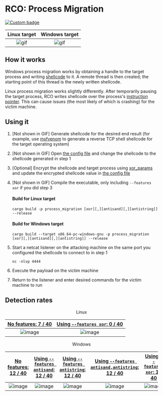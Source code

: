 # RCO: Process Migration

[![Custom badge](https://img.shields.io/endpoint?url=https%3A%2F%2Fraw.githubusercontent.com%2Fkmanc%2Fremote_code_oxidation%2Fmaster%2F.custom_shields%2Fprocess_migration.json)](https://github.com/kmanc/remote_code_oxidation/tree/master/process_migration)

Linux target               |  Windows target
:-------------------------:|:-------------------------:
![gif](https://user-images.githubusercontent.com/14863147/151044951-5ee5b376-9f62-4e2e-a773-8c3b7a7d580e.gif)  |  ![gif](https://user-images.githubusercontent.com/14863147/151059013-b053e9de-d75c-4470-97a7-a109c7f2ef55.gif)


## How it works

Windows process migration works by obtaining a handle to the target process and writing [shellcode](https://en.wikipedia.org/wiki/Shellcode) to it. A remote thread is then created; the starting point of this thread is the newly written shellcode.

Linux process migration works slightly differently. After temporarily pausing the target process, RCO writes shellcode over the process's [instruction pointer](https://datacadamia.com/computer/instruction/instruction_pointer). This can cause issues (the most likely of which is crashing) for the victim machine.


## Using it

1. [Not shown in GIF] Generate shellcode for the desired end result (for example, use [msfvenom](https://book.hacktricks.xyz/shells/shells/msfvenom) to generate a reverse TCP
shell shellcode for the target operating system)
2. [Not shown in GIF] Open [the config file](https://github.com/kmanc/remote_code_oxidation/blob/master/rco_config/src/lib.rs) 
and change the shellcode to the shellcode generated in step 1
3. [Optional] Encrypt the shellcode and target process using [xor_params](https://github.com/kmanc/remote_code_oxidation/blob/master/xor_shellcode) and update the encrypted shellcode value in [the config file](https://github.com/kmanc/remote_code_oxidation/blob/master/rco_config/src/lib.rs) 
4. [Not shown in GIF] Compile the executable, only including `--features xor` if you did step 3

    #### Build for Linux target
    ```commandline
    cargo build -p process_migration [xor][,][antisand][,][antistring]] --release
    ```

    #### Build for Windows target
    ```commandline
    cargo build --target x86_64-pc-windows-gnu -p process_migration [xor][,][antisand][,][antistring]] --release
    ```
5. Start a netcat listener on the attacking machine on the same port you configured the shellcode to connect to in step 1
    ```commandline
    nc -nlvp 4444
    ```   
6. Execute the payload on the victim machine
7. Return to the listener and enter desired commands for the victim machine to run


## Detection rates

<p align="center"> Linux </p>

[No features: 7 / 40](https://kleenscan.com/scan_result/5d88b167a6fdf674a0a81514e37f171a4d0eb63c0b063dec1dd02a5d9b63d4fb) | [Using `--features xor`: 0 / 40](https://kleenscan.com/scan_result/5568475e28d65306af33f75df28e215e7024daa922241fbd9c1e9205cd27a96d)
:-------------------------:|:-------------------------:
![image](https://user-images.githubusercontent.com/14863147/164811534-e6234f39-8aa4-4e66-b5fa-4af14721ae17.png) | ![image](https://user-images.githubusercontent.com/14863147/164811826-de37a797-2e41-4856-a3dd-db02e3b677ad.png)


<p align="center"> Windows </p>

[No features: 12 / 40](https://kleenscan.com/scan_result/5588bdf5da5bd1c25e08ca6cb7a07d7729160a5fdcbc218b8f7cd112620f6f67) | [Using `--features antisand`: 12 / 40](https://kleenscan.com/scan_result/ebebddfa24b6d95c65900003629914cbcadf09fddcd9a70db614b9f8e9f5fc42) | [Using `--features antistring`: 12 / 40](https://kleenscan.com/scan_result/7200bae53ce50bd8b0f3a528026ee72d71b47615235cf96384fe0752a1ff6145) | [Using `--features antisand,antistring`: 12 / 40](https://kleenscan.com/scan_result/e702816970ee629f718e6dbec58a129b03742b0ac7644bc3de942d8368e7252b) | [Using `--features xor`: 1 / 40](https://kleenscan.com/scan_result/8b3feb5f4db1b06a9fd33a9597b62d22847f518f607d7f049579b87b44ce8fea) | [Using `--features antistring,xor`: 1 / 40](https://kleenscan.com/scan_result/f580330422109325f3c83fd1fa51a966798cb173d0edca5c1b4c310a2c95c082) | [Using `--features antisand,xor`: 0 / 40](https://kleenscan.com/scan_result/19a7640ebedb91c375aeebf9d576ea005260610ca0eb23621413dc058a8ff067) | [Using `--features antisand,antistring,xor`: 0 / 40](https://kleenscan.com/scan_result/1de23cfca021214907bb51174df2b8d69d2fe45cb6ebc903c1e3328bb958678f)
:-------------------------:|:-------------------------:|:-------------------------:|:-------------------------:|:-------------------------:|:-------------------------:|:-------------------------:|:-------------------------:
![image](https://user-images.githubusercontent.com/14863147/164814085-63e17b83-8136-45f3-8e86-9a0e56b60d25.png) | ![image](https://user-images.githubusercontent.com/14863147/164814102-137956c9-aff4-449c-95ff-e3f82be0d057.png) | ![image](https://user-images.githubusercontent.com/14863147/164814134-1fb427ae-f112-458c-9e76-b9c637fa1afb.png) | ![image](https://user-images.githubusercontent.com/14863147/164814162-16f2c0f6-2444-46e4-90a0-42549ef5adac.png) | ![image](https://user-images.githubusercontent.com/14863147/164814200-83ead2dc-6ab6-4401-873f-f7c6d43ddfcd.png) | ![image](https://user-images.githubusercontent.com/14863147/164814265-66705820-2fe6-49d8-af8b-9be17871a925.png) | ![image](https://user-images.githubusercontent.com/14863147/164814286-70ad83a9-56e1-40c0-b4c4-211887361507.png) | ![image](https://user-images.githubusercontent.com/14863147/164814306-c8ebceac-c685-4e24-9ea9-548fbc84c43c.png)
